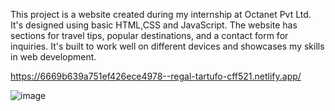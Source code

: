 This project is a website created during my internship at Octanet Pvt Ltd. It's designed using basic HTML,CSS and JavaScript. The website has sections for travel tips, popular destinations, and a contact form for inquiries. It's built to work well on different devices and showcases my skills in web development.


https://6669b639a751ef426ece4978--regal-tartufo-cff521.netlify.app/




![image](https://github.com/NagaAnjaliMoturi/Travel-Guidance-Tips/assets/115936281/31e5a1d6-d3f5-4ff6-96cf-c4b86cdce98b)



